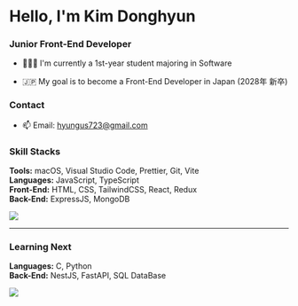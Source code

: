 <h1 align="left">Hello, I'm Kim Donghyun</h1>

<h3 align="left">Junior Front-End Developer</h3>

- 👨🏻‍💻 I'm currently a 1st-year student majoring in Software

- 🇯🇵 My goal is to become a Front-End Developer in Japan (2028年 新卒)

<h3 align="left">Contact</h3>

- 📫 Email: hyungus723@gmail.com

<h3 align="left">Skill Stacks</h3>

<p align="left">
  <strong>Tools:</strong> macOS, Visual Studio Code, Prettier, Git, Vite<br/>
  <strong>Languages:</strong> JavaScript, TypeScript<br/>
  <strong>Front-End:</strong> HTML, CSS, TailwindCSS, React, Redux<br/>
  <strong>Back-End:</strong> ExpressJS, MongoDB
</p>

<a align="left" href="https://skillicons.dev"><img src="https://skillicons.dev/icons?i=javascript,typescript,tailwindcss,react,redux,expressjs,mongodb&theme=dark&perline=15" /></a>

---

<h3 align="left">Learning Next</h3>

<p align="left">
  <strong>Languages:</strong> C, Python<br/>
  <strong>Back-End:</strong> NestJS, FastAPI, SQL DataBase
</p>

<a align="left" href="https://skillicons.dev"><img src="https://skillicons.dev/icons?i=c,python,fastapi,nestjs,mysql&theme=dark&perline=15" /></a>
